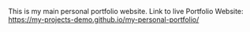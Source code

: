 This is my main personal portfolio website.
Link to live Portfolio Website: https://my-projects-demo.github.io/my-personal-portfolio/
